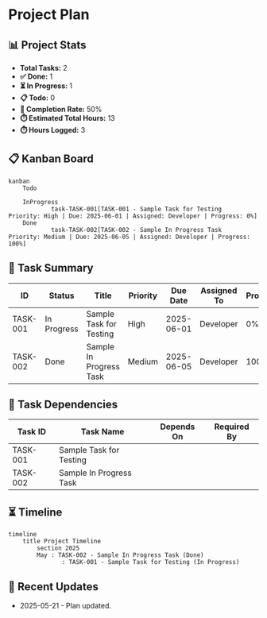 # Project Plan

## 📊 Project Stats
- **Total Tasks:** 2
- **✅ Done:** 1
- **⏳ In Progress:** 1
- **📋 Todo:** 0
- **🎯 Completion Rate:** 50%
- **⏱️ Estimated Total Hours:** 13
- **⏱️ Hours Logged:** 3

## 📋 Kanban Board
```mermaid
kanban
    Todo
    
    InProgress
            task-TASK-001[TASK-001 - Sample Task for Testing
Priority: High | Due: 2025-06-01 | Assigned: Developer | Progress: 0%]
    Done
            task-TASK-002[TASK-002 - Sample In Progress Task
Priority: Medium | Due: 2025-06-05 | Assigned: Developer | Progress: 100%]
```

## 📝 Task Summary
| ID | Status | Title | Priority | Due Date | Assigned To | Progress |
|----|--------|-------|----------|----------|-------------|----------|
| TASK-001 | In Progress | Sample Task for Testing | High | 2025-06-01 | Developer | 0% |
| TASK-002 | Done | Sample In Progress Task | Medium | 2025-06-05 | Developer | 100% |

## 🔗 Task Dependencies
| Task ID | Task Name | Depends On | Required By |
|---------|-----------|------------|-------------|
| TASK-001 | Sample Task for Testing |  |  |
| TASK-002 | Sample In Progress Task |  |  |

## ⏳ Timeline
```mermaid
timeline
    title Project Timeline
        section 2025
        May : TASK-002 - Sample In Progress Task (Done)
               : TASK-001 - Sample Task for Testing (In Progress)
```

## 🔄 Recent Updates

- 2025-05-21 - Plan updated.
